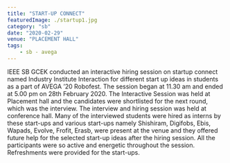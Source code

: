 ```yaml
---
title: "START-UP CONNECT"
featuredImage: ./startup1.jpg
category: "sb"
date: "2020-02-29"
venue: "PLACEMENT HALL"
tags:
    - sb - avega
---
```


IEEE SB GCEK conducted an interactive hiring session on startup connect named Industry Institute Interaction for different start up ideas in students as a part of AVEGA ’20 Robofest.
The session began at 11.30 am and ended at 5.00 pm on 28th February 2020. The Interactive Session was held at Placement hall and the candidates were shortlisted for the next round, which was the interview. The interview and hiring session was held at conference hall.
Many of the interviewed students were hired as interns by these start-ups and various start-ups namely Shishiram, Digifobs, Ebis, Wapads, Evolve, Frofit, Erasb, were present at the venue and they offered future help for the selected start-up ideas after the hiring session.
All the participants were so active and energetic throughout the session. Refreshments were provided for the start-ups.
